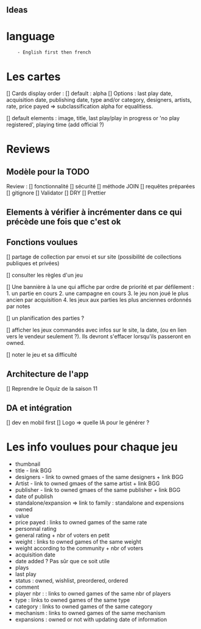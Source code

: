 ## Ideas

# language
        - English first then french

# Les cartes

[] Cards display order : 
        [] default : alpha
        [] Options : last play date, acquisition date, publishing date, type and/or category, designers, artists, rate, price payed => subclassification alpha for equalitiess. 

[] default elements : image, title, last play/play in progress or 'no play registered', playing time (add official ?)


# Reviews 

## Modèle pour la TODO
Review :
    [] fonctionnalité
    [] sécurité
            [] méthode JOIN 
            [] requêtes préparées
            [] gitignore
    [] Validator
    [] DRY
    [] Prettier

## Elements à vérifier à incrémenter dans ce qui précède une fois que c'est ok 


## Fonctions voulues

[] partage de collection par envoi et sur site (possibilité de collections publiques et privées)

[] consulter les règles d'un jeu

[] Une bannière à la une qui affiche par ordre de priorité et par défilement :
        1. un partie en cours
        2. une campagne en cours
        3. le jeu non joué le plus ancien par acquisition 
        4. les jeux aux parties les plus anciennes ordonnés par notes 

[] un planification des parties ? 

[] afficher les jeux commandés avec infos sur le site, la date, (ou en lien vers le vendeur seulement ?). Ils devront s'effacer lorsqu'ils passeront en owned. 

[] noter le jeu et sa difficulté

## Architecture de l'app

[] Reprendre le Oquiz de la saison 11



## DA et intégration

[] dev en mobil first
[] Logo => quelle IA pour le générer ? 


# Les info voulues pour chaque jeu

 - thumbnail
 - title - link BGG
 - designers - link to owned gmaes of the same designers + link BGG
 - Artist - link to owned gmaes of the same artist + link BGG
 - publisher - link to owned gmaes of the same publisher + link BGG
 - date of publish
 - standalone/expansion => link to family : standalone and expensions owned
 - value
 - price payed : links to owned games of the same rate
 - personnal rating
 - general rating + nbr of voters en petit
 - weight : links to owned games of the same weight
 - weight according to the community + nbr of voters
 - acquisition date
 - date added ? Pas sûr que ce soit utile
 - plays
 - last play
 - status : owned, wishlist, preordered, ordered
 - comment
 - player nbr : : links to owned games of the same nbr of players
 - type : links to owned games of the same type
 - category : links to owned games of the same category
 - mechanism : links to owned games of the same mechanism
 - expansions : owned or not with updating date of information